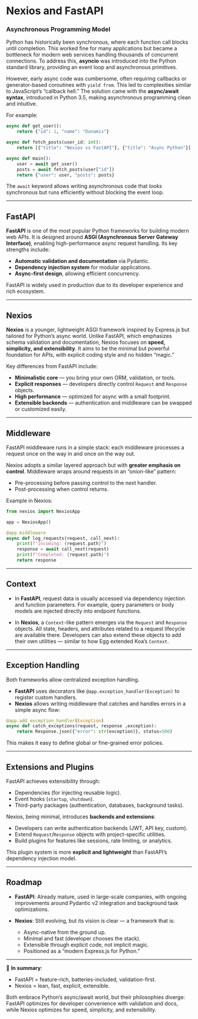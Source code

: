 

# Nexios and FastAPI

### Asynchronous Programming Model

Python has historically been synchronous, where each function call blocks until completion. This worked fine for many applications but became a bottleneck for modern web services handling thousands of concurrent connections. To address this, **asyncio** was introduced into the Python standard library, providing an event loop and asynchronous primitives.

However, early async code was cumbersome, often requiring callbacks or generator-based coroutines with `yield from`. This led to complexities similar to JavaScript’s “callback hell.” The solution came with the **async/await syntax**, introduced in Python 3.5, making asynchronous programming clean and intuitive.

For example:

```python
async def get_user():
    return {"id": 1, "name": "Dunamis"}

async def fetch_posts(user_id: int):
    return [{"title": "Nexios vs FastAPI"}, {"title": "Async Python"}]

async def main():
    user = await get_user()
    posts = await fetch_posts(user["id"])
    return {"user": user, "posts": posts}
```

The `await` keyword allows writing asynchronous code that *looks* synchronous but runs efficiently without blocking the event loop.

---

## FastAPI

**FastAPI** is one of the most popular Python frameworks for building modern web APIs. It is designed around **ASGI (Asynchronous Server Gateway Interface)**, enabling high-performance async request handling. Its key strengths include:

* **Automatic validation and documentation** via Pydantic.
* **Dependency injection system** for modular applications.
* **Async-first design**, allowing efficient concurrency.

FastAPI is widely used in production due to its developer experience and rich ecosystem.

---

## Nexios

**Nexios** is a younger, lightweight ASGI framework inspired by Express.js but tailored for Python’s async world. Unlike FastAPI, which emphasizes schema validation and documentation, Nexios focuses on **speed, simplicity, and extensibility**. It aims to be the minimal but powerful foundation for APIs, with explicit coding style and no hidden “magic.”

Key differences from FastAPI include:

* **Minimalistic core** — you bring your own ORM, validation, or tools.
* **Explicit responses** — developers directly control `Request` and `Response` objects.
* **High performance** — optimized for async with a small footprint.
* **Extensible backends** — authentication and middleware can be swapped or customized easily.

---

## Middleware

FastAPI middleware runs in a simple stack: each middleware processes a request once on the way in and once on the way out.

Nexios adopts a similar layered approach but with **greater emphasis on control**. Middleware wraps around requests in an “onion-like” pattern:

* Pre-processing before passing control to the next handler.
* Post-processing when control returns.

Example in Nexios:

```python
from nexios import NexiosApp

app = NexiosApp()

@app.middleware
async def log_requests(request, call_next):
    print(f"Incoming: {request.path}")
    response = await call_next(request)
    print(f"Completed: {request.path}")
    return response
```

---

## Context

* In **FastAPI**, request data is usually accessed via dependency injection and function parameters. For example, query parameters or body models are injected directly into endpoint functions.

* In **Nexios**, a `Context`-like pattern emerges via the `Request` and `Response` objects. All state, headers, and attributes related to a request lifecycle are available there. Developers can also extend these objects to add their own utilities — similar to how Egg extended Koa’s `Context`.

---

## Exception Handling

Both frameworks allow centralized exception handling.

* **FastAPI** uses decorators like `@app.exception_handler(Exception)` to register custom handlers.
* **Nexios** allows writing middleware that catches and handles errors in a simple async flow:

```python
@app.add_exception_handler(Exception)
async def catch_exceptions(request, response ,exception):
    return Response.json({"error": str(exception)}, status=500)
```

This makes it easy to define global or fine-grained error policies.

---

## Extensions and Plugins

FastAPI achieves extensibility through:

* Dependencies (for injecting reusable logic).
* Event hooks (`startup`, `shutdown`).
* Third-party packages (authentication, databases, background tasks).

Nexios, being minimal, introduces **backends and extensions**:

* Developers can write authentication backends (JWT, API key, custom).
* Extend `Request`/`Response` objects with project-specific utilities.
* Build plugins for features like sessions, rate limiting, or analytics.

This plugin system is more **explicit and lightweight** than FastAPI’s dependency injection model.

---

## Roadmap

* **FastAPI**: Already mature, used in large-scale companies, with ongoing improvements around Pydantic v2 integration and background task optimizations.

* **Nexios**: Still evolving, but its vision is clear — a framework that is:

  * Async-native from the ground up.
  * Minimal and fast (developer chooses the stack).
  * Extensible through explicit code, not implicit magic.
  * Positioned as a “modern Express.js for Python.”

---

🔑 **In summary**:

* FastAPI = feature-rich, batteries-included, validation-first.
* Nexios = lean, fast, explicit, extensible.

Both embrace Python’s async/await world, but their philosophies diverge: FastAPI optimizes for developer convenience with validation and docs, while Nexios optimizes for speed, simplicity, and extensibility.

